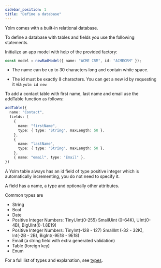```yaml
---
sidebar_position: 1
title: "Define a database"
---
```


Yolm comes with a built-in relational database.

To define a database with tables and fields you use the following statements.

Initialize an app model with help of the provided factory:

```typescript
const model = newRadModel({ name: "ACME CRM", id: "ACMECRM" });
```

- The name can be up to 30 characters long and contain white space.

- The id must be exactly 8 characters. You can get a new id by requesting it
  via `yolm id new`

To add a contact table with first name, last name and email use the addTable function as follows:

```typescript
addTable({
  name: "Contact",
  fields: [
    {
      name: "firstName",
      type: { type: "String", maxLength: 50 },
    },
    {
      name: "lastName",
      type: { type: "String", maxLength: 50 },
    },
    { name: "email", type: "Email" },
})
```

A Yolm table always has an id field of type positive integer which is automatically incrementing, you do not need to specify it.

A field has a name, a type and optionally other attributes.

Common types are
- String
- Bool
- Date
- Positive Integer Numbers: TinyUint(0-255) SmallUint (0-64K), UInt(0-4B), BigUInt(0-1.8E19)
- Positive Integer Numbers:  TinyInt(-128 - 127) SmallInt (-32 - 32K), Int(-2B - 2B), BigInt(-9E18 - 9E18)
- Email (a string field with extra generated validation)
- Table (foreign key)
- Enum

For a full list of types and explanation, see [types](./data-types).